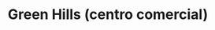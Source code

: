 ---
title: "Green Hills (centro comercial)"
url: /tunja/green-hills-centro-comercial/
shop: Einkaufszentrum
---